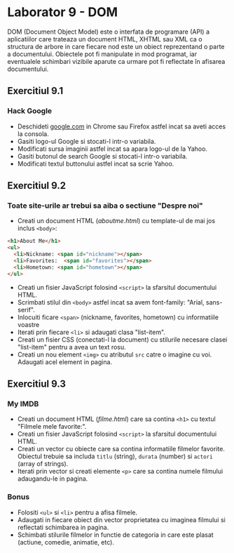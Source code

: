 # Laborator 9 - DOM

DOM (Document Object Model) este o interfata de programare (API) a aplicatiilor care trateaza un document HTML, XHTML sau XML ca o structura de arbore in care fiecare nod este un obiect reprezentand o parte a documentului. Obiectele pot fi manipulate in mod programat, iar eventualele schimbari vizibile aparute ca urmare pot fi reflectate în afisarea documentului.

## Exercitiul 9.1

### Hack Google

* Deschideti [google.com](www.google.com) in Chrome sau Firefox astfel incat sa aveti acces la consola.
* Gasiti logo-ul Google si stocati-l intr-o variabila.
* Modificati sursa imaginii astfel incat sa apara logo-ul de la Yahoo.
* Gasiti butonul de search Google si stocati-l intr-o variabila.
* Modificati textul buttonului astfel incat sa scrie Yahoo.

## Exercitiul 9.2

### Toate site-urile ar trebui sa aiba o sectiune "Despre noi"

* Creati un document HTML (*aboutme.html*) cu template-ul de mai jos inclus `<body>`:

```html
<h1>About Me</h1>
<ul>
  <li>Nickname: <span id="nickname"></span>
  <li>Favorites:  <span id="favorites"></span>
  <li>Hometown: <span id="hometown"></span>
</ul>
```

* Creati un fisier JavaScript folosind `<script>` la sfarsitul documentului HTML.
* Scrimbati stilul din `<body>` astfel incat sa avem font-family: "Arial, sans-serif".
* Inlocuiti ficare `<span>` (nickname, favorites, hometown) cu informatiile voastre
* Iterati prin fiecare `<li>` si adaugati clasa "list-item".
* Creati un fisier CSS (conectati-l la document) cu stilurile necesare clasei "list-item" pentru a avea un text rosu.
* Creati un nou element `<img>` cu atributul `src` catre o imagine cu voi. Adaugati acel element in pagina.

## Exercitiul 9.3

### My IMDB

* Creati un document HTML (*filme.html*) care sa contina `<h1>` cu textul "Filmele mele favorite:".
* Creati un fisier JavaScript folosind `<script>` la sfarsitul documentului HTML.
* Creati un vector cu obiecte care sa contina informatiile filmelor favorite. Obiectul trebuie sa includa `titlu` (string), `durata` (number) si `actori` (array of strings).
* Iterati prin vector si creati elemente `<p>` care sa contina numele filmului adaugandu-le in pagina.

### Bonus

* Folositi `<ul>` si `<li>` pentru a afisa filmele.
* Adaugati in fiecare obiect din vector proprietatea cu imaginea filmului si reflectati schimbarea in pagina.
* Schimbati stilurile filmelor in functie de categoria in care este plasat (actiune, comedie, animatie, etc).